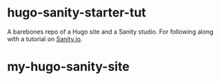 # hugo-sanity-starter-tut
A barebones repo of a Hugo site and a Sanity studio. For following along with a tutorial on [Sanity.io](https://sanity.io).
# my-hugo-sanity-site
